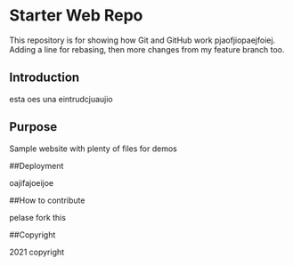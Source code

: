 # Starter Web Repo

This repository is for showing how Git and GitHub work
pjaofjiopaejfoiej. Adding a line for rebasing, then more changes from my feature branch too.

## Introduction

esta oes una eintrudcjuaujio

## Purpose

Sample website with plenty of files for demos

##Deployment

oajifajoeijoe

##How to contribute

pelase fork this

##Copyright

2021 copyright

